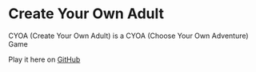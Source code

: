 # Create Your Own Adult

CYOA (Create Your Own Adult) is a CYOA (Choose Your Own Adventure) Game

Play it here on [GitHub](https://samjwu.github.io/CreateYourOwnAdult/)


